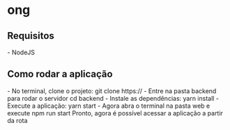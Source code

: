 # ong
 
<h2>Requisitos</h2>
- NodeJS

<h2>Como rodar a aplicação</h2>
- No terminal, clone o projeto:
		git clone https://
- Entre na pasta backend para rodar o servidor
		cd backend
- Instale as dependências:
		yarn install
- Execute a aplicação:
		yarn start
- Agora abra o terminal na pasta web e execute
		npm run start
Pronto, agora é possível acessar a aplicação a partir da rota